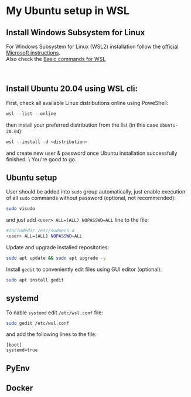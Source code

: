 # My Ubuntu setup in WSL
## Install Windows Subsystem for Linux

For Windows Subsystem for Linux (WSL2) installation follow the [official Microsoft instructions](https://learn.microsoft.com/en-us/windows/wsl/install). \
Also check the [Basic commands for WSL](https://learn.microsoft.com/en-us/windows/wsl/basic-commands)

<br/>

## Install Ubuntu 20.04 using WSL cli:

First, check all available Linux distributions online using PoweShell:
```POWERSHELL
wsl --list --online
```

then install your preferred distribution from the list (in this case `Ubuntu-20.04`):
```POWERSHELL
wsl --install -d <distribution>
```

and create new user & password once Ubuntu installation successfully finished. \ 
You're good to go.

## Ubuntu setup

User should be added into `sudo` group automatically, just enable execution of all `sudo` commands without password (optional, not recommended):
```BASH
sudo visudo
```
and just add `<user> ALL=(ALL) NOPASSWD=ALL` line to the file:
```BASH
#includedir /etc/sudoers.d
<user> ALL=(ALL) NOPASSWD=ALL
```

Update and upgrade installed repositories:
```BASH
sudo apt update && sudo apt upgrade -y
```

Install `gedit` to conveniently edit files using GUI editor (optional):
```BASH
sudo apt install gedit
```

##  systemd
To nable `systemd` edit `/etc/wsl.conf` file:
```BASH
sudo gedit /etc/wsl.conf
```
and add the following lines to the file:
```
[boot]
systemd=true
```

## PyEnv

## Docker

